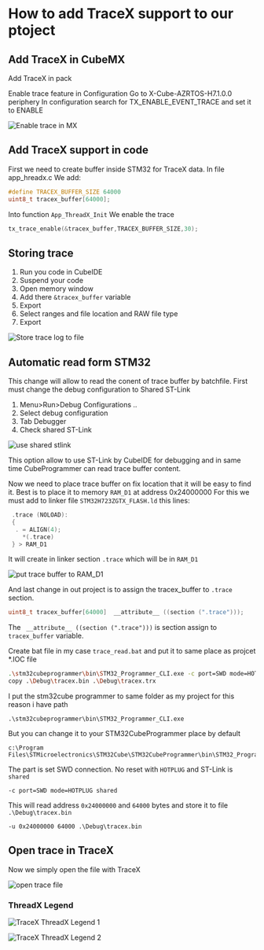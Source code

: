 # How to add TraceX support to our ptoject

## Add TraceX in CubeMX

Add TraceX in pack

Enable trace feature in Configuration
Go to X-Cube-AZRTOS-H7.1.0.0 periphery
In configuration search for TX_ENABLE_EVENT_TRACE and set it to ENABLE

![Enable trace in MX](./img/10.png)

## Add TraceX support in code

First we need to create buffer inside STM32 for TraceX data.
In file app_hreadx.c
We add:

```c
#define TRACEX_BUFFER_SIZE 64000
uint8_t tracex_buffer[64000];
```

Into function `App_ThreadX_Init`
We enable the trace

```c
tx_trace_enable(&tracex_buffer,TRACEX_BUFFER_SIZE,30);
```

## Storing trace

1. Run you code in CubeIDE
2. Suspend your code
3. Open memory window
4. Add there `&tracex_buffer` variable
5. Export
6. Select ranges and file location and RAW file type
7. Export

![Store trace log to file](./img/11.png)

## Automatic read form STM32

This change will allow to read the conent of trace buffer by batchfile.
First must change the debug configuration to Shared ST-Link

1. Menu>Run>Debug Configurations ..
2. Select debug configuration
3. Tab Debugger
4. Check shared ST-Link

![use shared stlink](./img/13.png)

This option allow to use ST-Link by CubeIDE for debugging and in same time CubeProgrammer can read trace buffer content.

Now we need to place trace buffer on fix location that it will be easy to find it. Best is to place it to memory `RAM_D1` at address 0x24000000
For this we must add to linker file `STM32H723ZGTX_FLASH.ld` this lines:

```c
 .trace (NOLOAD):
 {
  . = ALIGN(4);
 	*(.trace)
 } > RAM_D1
```

It will create in linker section `.trace` which will be in `RAM_D1`

![put trace buffer to RAM_D1](./img/14.png)

And last change in out project is to assign the tracex_buffer to `.trace` section.

```c
uint8_t tracex_buffer[64000]  __attribute__ ((section (".trace")));
```

The ` __attribute__ ((section (".trace")))` is section assign to `tracex_buffer` variable.

Create bat file in my case `trace_read.bat` and put it to same place as projcet \*.IOC file

```bash
.\stm32cubeprogrammer\bin\STM32_Programmer_CLI.exe -c port=SWD mode=HOTPLUG shared -u 0x24000000 64000 .\Debug\tracex.bin
copy .\Debug\tracex.bin .\Debug\tracex.trx
```

I put the stm32cube programmer to same folder as my project for this reason i have path

```
.\stm32cubeprogrammer\bin\STM32_Programmer_CLI.exe
```

But you can change it to your STM32CubeProgrammer place by default

```
c:\Program Files\STMicroelectronics\STM32Cube\STM32CubeProgrammer\bin\STM32_Programmer_CLI.exe
```

The part is set SWD connection. No reset with `HOTPLUG` and ST-Link is `shared`

```
-c port=SWD mode=HOTPLUG shared
```

This will read address `0x24000000` and `64000` bytes and store it to file `.\Debug\tracex.bin `

```
-u 0x24000000 64000 .\Debug\tracex.bin
```

## Open trace in TraceX

Now we simply open the file with TraceX

![open trace file](./img/15.png)

### ThreadX Legend

![TraceX ThreadX Legend 1](./img/2021_05_05_000011.png)

![TraceX ThreadX Legend 2](./img/2021_05_05_000011.png)
